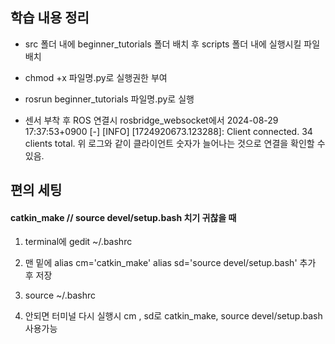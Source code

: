 ## 학습 내용 정리
- src 폴더 내에 beginner_tutorials 폴더 배치 후 scripts 폴더 내에 실행시킬 파일 배치
- chmod +x 파일명.py로 실행권한 부여
- rosrun beginner_tutorials 파일명.py로 실행

- 센서 부착 후 ROS 연결시 rosbridge_websocket에서 
2024-08-29 17:37:53+0900 [-] [INFO] [1724920673.123288]: Client connected.  34 clients total.
위 로그와 같이 클라이언트 숫자가 늘어나는 것으로 연결을 확인할 수 있음.


## 편의 세팅
#### catkin_make  //  source devel/setup.bash 치기 귀찮을 때

1. terminal에 gedit ~/.bashrc

2. 맨 밑에
alias cm='catkin_make'
alias sd='source devel/setup.bash'
추가 후 저장

3. source ~/.bashrc
4. 안되면 터미널 다시 실행시 cm , sd로 catkin_make, source devel/setup.bash 사용가능